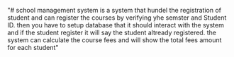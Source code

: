 "# school management system is a system that hundel the registration of student and can register the courses by verifying yhe semster and Student ID. then you have to setup database that it should interact with the system  and if the student register it will say the student altready registered. the system can calculate the course fees and will show the total fees amount for each student" 
